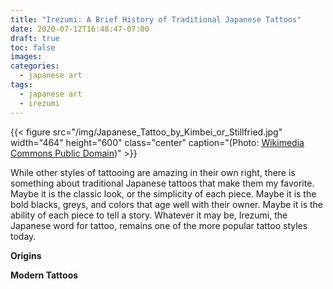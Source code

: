 ```yaml
---
title: "Irezumi: A Brief History of Traditional Japanese Tattoos"
date: 2020-07-12T16:48:47-07:00
draft: true
toc: false
images:
categories:
  - japanese art
tags:
  - japanese art
  - irezumi
---
```


{{< figure src="/img/Japanese_Tattoo_by_Kimbei_or_Stillfried.jpg" width="464" height="600" class="center" caption="(Photo: [Wikimedia Commons Public Domain](https://commons.wikimedia.org/wiki/File:Japanese_Tattoo_by_Kimbei_or_Stillfried.jpg))" >}}

While other styles of tattooing are amazing in their own right, there is something about traditional Japanese tattoos that make them my favorite. Maybe it is the classic look, or the simplicity of each piece. Maybe it is the bold blacks, greys, and colors that age well with their owner. Maybe it is the ability of each piece to tell a story. Whatever it may be, Irezumi, the Japanese word for tattoo, remains one of the more popular tattoo styles today.

**Origins**

**Modern Tattoos**


